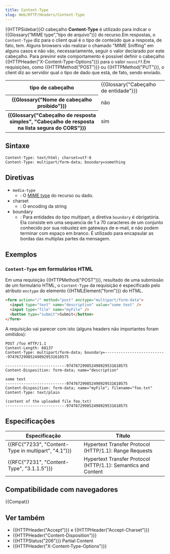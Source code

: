 ```yaml
---
title: Content-Type
slug: Web/HTTP/Headers/Content-Type
---
```


{{HTTPSidebar}}O cabeçalho **Content-Type** é utilizado para indicar o {{Glossary("MIME type","tipo de arquivo")}} do recurso.Em respostas, o `Content-Type` diz para o client qual é o tipo de conteúdo que a resposta, de fato, tem. Alguns browsers vão realizar o chamado "MIME Sniffing" em alguns casos e não vão, necessariamente, seguir o valor declarado por este cabeçalho. Para previnir este comportamento é possível definir o cabeçalho {{HTTPHeader("X-Content-Type-Options")}} para o valor `nosniff`.Em requisições, como {{HTTPMethod("POST")}} ou {{HTTPMethod("PUT")}}, o client diz ao servidor qual o tipo de dado que está, de fato, sendo enviado.

<table class="properties">
  <tbody>
    <tr>
      <th scope="row">tipo de cabeçalho</th>
      <td>{{Glossary("Cabeçalho de entidade")}}</td>
    </tr>
    <tr>
      <th scope="row">
        {{Glossary("Nome de cabeçalho proibido")}}
      </th>
      <td>não</td>
    </tr>
    <tr>
      <th scope="row">
        {{Glossary("Cabeçalho de resposta simples", "Cabeçalho de resposta na lista segura do CORS")}}
      </th>
      <td>sim</td>
    </tr>
  </tbody>
</table>

## Sintaxe

```
Content-Type: text/html; charset=utf-8
Content-Type: multipart/form-data; boundary=something
```

## Diretivas

- `media-type`
  - : O [MIME type](/pt-BR/docs/Web/HTTP/Basics_of_HTTP/MIME_types) do recurso ou dado.
- charset
  - : O encoding da string
- boundary
  - : Para entidades do tipo multipart, a diretiva `boundary` é obrigatória. Ela consiste em uma sequencia de 1 a 70 caracteres de um conjunto conhecido por sua robustez em gateways de e-mail, e não podem terminar com espaço em branco. É utilizado para encapsular as bordas das multiplas partes da mensagem.

## Exemplos

### `Content-Type` em formulários HTML

Em uma requisição {{HTTPMethod("POST")}}, resultado de uma submissão de um formulário HTML, o `Content-Type` da requisição é especificado pelo atributo `enctype` do elemento {{HTMLElement("form")}} do HTML.

```html
<form action="/" method="post" enctype="multipart/form-data">
  <input type="text" name="description" value="some text" />
  <input type="file" name="myFile" />
  <button type="submit">Submit</button>
</form>
```

A requisição vai parecer com isto (alguns headers não importantes foram omitidos):

```
POST /foo HTTP/1.1
Content-Length: 68137
Content-Type: multipart/form-data; boundary=---------------------------974767299852498929531610575

---------------------------974767299852498929531610575
Content-Disposition: form-data; name="description"

some text
---------------------------974767299852498929531610575
Content-Disposition: form-data; name="myFile"; filename="foo.txt"
Content-Type: text/plain

(content of the uploaded file foo.txt)
---------------------------974767299852498929531610575
```

## Especificações

| Especificação                                       | Título                                                        |
| --------------------------------------------------- | ------------------------------------------------------------- |
| {{RFC("7233", "Content-Type in multipart", "4.1")}} | Hypertext Transfer Protocol (HTTP/1.1): Range Requests        |
| {{RFC("7231", "Content-Type", "3.1.1.5")}}          | Hypertext Transfer Protocol (HTTP/1.1): Semantics and Content |

## Compatibilidade com navegadores

{{Compat}}

## Ver também

- {{HTTPHeader("Accept")}} e {{HTTPHeader("Accept-Charset")}}
- {{HTTPHeader("Content-Disposition")}}
- {{HTTPStatus("206")}} Partial Content
- {{HTTPHeader("X-Content-Type-Options")}}
